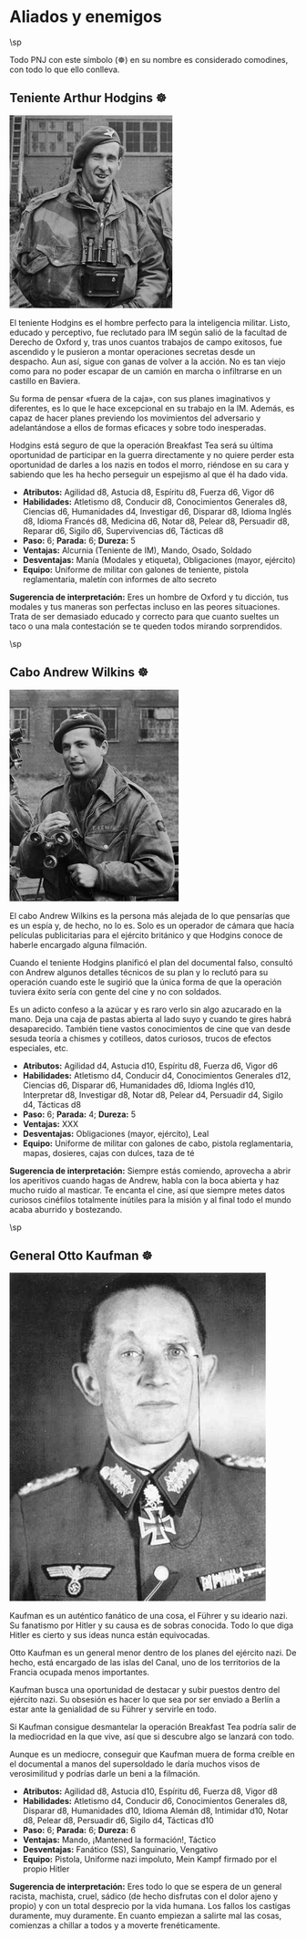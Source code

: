 # Aliados y enemigos

\sp

Todo PNJ con este símbolo (&#x2638;) en su nombre es considerado comodines, con todo lo que ello conlleva.

## Teniente Arthur Hodgins &#x2638;

[![Primer plano de Teniente Arthur Hodgins](./assests/images/hodgins.jpg 'Operation Market Garden - The Battle For Arnhem, September 1944 by Jack E. Barker - Army Film and Photographic Unit')](https://www.iwm.org.uk/collections/item/object/205192044 'Operation Market Garden - The Battle For Arnhem, September 1944 by Jack E. Barker - Army Film and Photographic Unit')

El teniente Hodgins es el hombre perfecto para la inteligencia militar. Listo, educado y perceptivo, fue reclutado para IM según salió de la facultad de Derecho de Oxford y, tras unos cuantos trabajos de campo exitosos, fue ascendido y le pusieron a montar operaciones secretas desde un despacho. Aun así, sigue con ganas de volver a la acción. No es tan viejo como para no poder escapar de un camión en marcha o infiltrarse en un castillo en Baviera.

Su forma de pensar «fuera de la caja», con sus planes imaginativos y diferentes, es lo que le hace excepcional en su trabajo en la IM. Además, es capaz de hacer planes previendo los movimientos del adversario y adelantándose a ellos de formas eficaces y sobre todo inesperadas.

Hodgins está seguro de que la operación Breakfast Tea será su última oportunidad de participar en la guerra directamente y no quiere perder esta oportunidad de darles a los nazis en todos el morro, riéndose en su cara y sabiendo que les ha hecho perseguir un espejismo al que él ha dado vida.

* **Atributos:** Agilidad d8, Astucia d8, Espíritu d8, Fuerza d6, Vigor d6
* **Habilidades:** Atletismo d8, Conducir d8, Conocimientos Generales d8, Ciencias d6, Humanidades d4, Investigar d6, Disparar d8, Idioma Inglés d8, Idioma Francés d8, Medicina d6, Notar d8, Pelear d8, Persuadir d8, Reparar d6, Sigilo d6, Supervivencias d6, Tácticas d8
* **Paso:** 6; **Parada:** 6; **Dureza:** 5
* **Ventajas:** Alcurnia (Teniente de IM), Mando, Osado, Soldado
* **Desventajas:** Manía (Modales y etiqueta), Obligaciones (mayor, ejército)
* **Equipo:** Uniforme de militar con galones de teniente, pistola reglamentaria, maletín con informes de alto secreto

**Sugerencia de interpretación:** Eres un hombre de Oxford y tu dicción, tus modales y tus maneras son perfectas incluso en las peores situaciones. Trata de ser demasiado educado y correcto para que cuanto sueltes un taco o una mala contestación se te queden todos mirando sorprendidos.

\sp

## Cabo Andrew Wilkins &#x2638;

[![Retrato de Cabo Andrew Wilkins](./assests/images/wilkins.jpg 'Operation Market Garden - The Battle For Arnhem, September 1944 by Jack E. Barker - Army Film and Photographic Unit')](https://www.iwm.org.uk/collections/item/object/205192044 'Operation Market Garden - The Battle For Arnhem, September 1944 by Jack E. Barker - Army Film and Photographic Unit')

El cabo Andrew Wilkins es la persona más alejada de lo que pensarías que es un espía y, de hecho, no lo es. Solo es un operador de cámara que hacía películas publicitarias para el ejército británico y que Hodgins conoce de haberle encargado alguna filmación. 

Cuando el teniente Hodgins planificó el plan del documental falso, consultó con Andrew algunos detalles técnicos de su plan y lo reclutó para su operación cuando este le sugirió que la única forma de que la operación tuviera éxito sería con gente del cine y no con soldados.

Es un adicto confeso a la azúcar y es raro verlo sin algo azucarado en la mano. Deja una caja de pastas abierta al lado suyo y cuando te gires habrá desaparecido. También tiene vastos conocimientos de cine que van desde sesuda teoría a chismes y cotilleos, datos curiosos, trucos de efectos especiales, etc.

* **Atributos:** Agilidad d4, Astucia d10, Espíritu d8, Fuerza d6, Vigor d6
* **Habilidades:** Atletismo d4, Conducir d4, Conocimientos Generales d12, Ciencias d6, Disparar d6, Humanidades d6, Idioma Inglés d10, Interpretar d8, Investigar d8, Notar d8, Pelear d4, Persuadir d4, Sigilo d4, Tácticas d8
* **Paso:** 6; **Parada:** 4; **Dureza:** 5
* **Ventajas:** XXX
* **Desventajas:** Obligaciones (mayor, ejército), Leal
* **Equipo:** Uniforme de militar con galones de cabo, pistola reglamentaria, mapas, dosieres, cajas con dulces, taza de té

**Sugerencia de interpretación:** Siempre estás comiendo, aprovecha a abrir los aperitivos cuando hagas de Andrew, habla con la boca abierta y haz mucho ruido al masticar. Te encanta el cine, así que siempre metes datos curiosos cinéfilos totalmente inútiles para la misión y al final todo el mundo acaba aburrido y bostezando.

\sp

## General Otto Kaufman &#x2638;

[![Primer plano de Otto Kaufman](./assests/images/kaufman.jpg 'Dietrich von Saucken - Source: Photo H. Hoffmann')](https://en.wikipedia.org/wiki/Dietrich_von_Saucken#/media/File:Dietrich_von_Saucken_1.jpg 'Dietrich von Saucken - Source: Photo H. Hoffmann') 

Kaufman es un auténtico fanático de una cosa, el Führer y su ideario nazi. Su fanatismo por Hitler y su causa es de sobras conocida. Todo lo que diga Hitler es cierto y sus ideas nunca están equivocadas. 

Otto Kaufman es un general menor dentro de los planes del ejército nazi. De hecho, está encargado de las islas del Canal, uno de los territorios de la Francia ocupada menos importantes.

Kaufman busca una oportunidad de destacar y subir puestos dentro del ejército nazi. Su obsesión es hacer lo que sea por ser enviado a Berlín a estar ante la genialidad de su Führer y servirle en todo.

Si Kaufman consigue desmantelar la operación Breakfast Tea podría salir de la mediocridad en la que vive, así que si descubre algo se lanzará con todo. 

Aunque es un mediocre, conseguir que Kaufman muera de forma creíble en el documental a manos del supersoldado le daría muchos visos de verosimilitud y podrías darle un beni a la filmación. 

* **Atributos:** Agilidad d8, Astucia d10, Espíritu d6, Fuerza d8, Vigor d8
* **Habilidades:** Atletismo d4, Conducir d6, Conocimientos Generales d8, Disparar d8, Humanidades d10, Idioma Alemán d8, Intimidar d10, Notar d8, Pelear d8, Persuadir d6, Sigilo d4, Tácticas d10
* **Paso:** 6; **Parada:** 6; **Dureza:** 6
* **Ventajas:** Mando, ¡Mantened la formación!, Táctico
* **Desventajas:** Fanático (SS), Sanguinario, Vengativo
* **Equipo:** Pistola, Uniforme nazi impoluto, Mein Kampf firmado por el propio Hitler

**Sugerencia de interpretación:** Eres todo lo que se espera de un general racista, machista, cruel, sádico (de hecho disfrutas con el dolor ajeno y propio) y con un total desprecio por la vida humana. Los fallos los castigas duramente, muy duramente. En cuanto empiezan a salirte mal las cosas, comienzas a chillar a todos y a moverte frenéticamente.